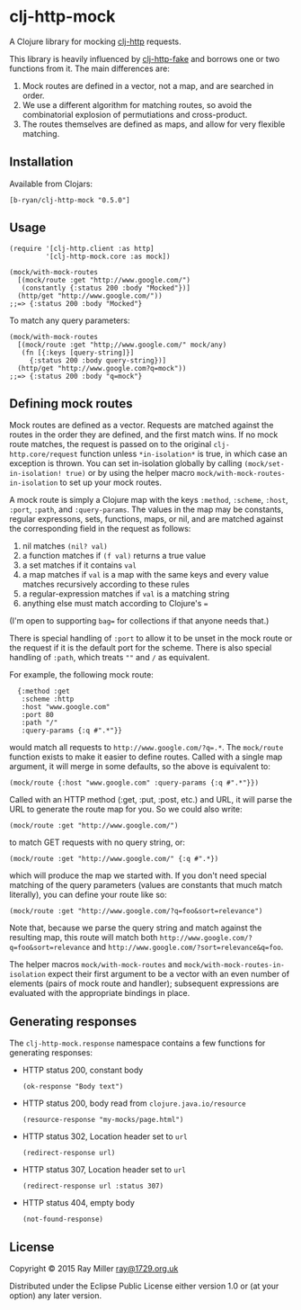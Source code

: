 # clj-http-mock

A Clojure library for mocking [clj-http](https://github.com/dakrone/clj-http) requests.

This library is heavily influenced by [clj-http-fake](https://github.com/myfreeweb/clj-http-fake)
and borrows one or two functions from it. The main differences are:

1. Mock routes are defined in a vector, not a map, and are searched in
order.
1. We use a different algorithm for matching routes, so avoid
the combinatorial explosion of permutiations and cross-product.
1. The routes themselves are defined as maps, and allow for very flexible matching.

## Installation

Available from Clojars:

    [b-ryan/clj-http-mock "0.5.0"]

## Usage

    (require '[clj-http.client :as http]
             '[clj-http-mock.core :as mock])

    (mock/with-mock-routes
      [(mock/route :get "http://www.google.com/")
       (constantly {:status 200 :body "Mocked"})]
      (http/get "http://www.google.com/"))
    ;;=> {:status 200 :body "Mocked"}

To match any query parameters:

    (mock/with-mock-routes
      [(mock/route :get "http;//www.google.com/" mock/any)
       (fn [{:keys [query-string]}]
         {:status 200 :body query-string})]
      (http/get "http://www.google.com?q=mock"))
    ;;=> {:status 200 :body "q=mock"}

## Defining mock routes

Mock routes are defined as a vector. Requests are matched against the
routes in the order they are defined, and the first match wins. If no
mock route matches, the request is passed on to the original
`clj-http.core/request` function unless `*in-isolation*` is true, in
which case an exception is thrown. You can set in-isolation globally by
calling `(mock/set-in-isolation! true)` or by using the helper macro
`mock/with-mock-routes-in-isolation` to set up your mock routes.

A mock route is simply a Clojure map with the keys `:method`, `:scheme`,
`:host`, `:port`, `:path`, and `:query-params`. The values in the map
may be constants, regular expressons, sets, functions, maps, or nil, and
are matched against the corresponding field in the request as follows:

1. nil matches `(nil? val)`
2. a function matches if `(f val)` returns a true value
3. a set matches if it contains `val`
4. a map matches if `val` is a map with the same keys and every value
matches recursively according to these rules
5. a regular-expression matches if `val` is a matching string
6. anything else must match according to Clojure's `=`

(I'm open to supporting `bag=` for collections if that anyone needs
that.)

There is special handling of `:port` to allow it to be unset in the mock
route or the request if it is the default port for the scheme. There is
also special handling of `:path`, which treats `""` and `/` as
equivalent.

For example, the following mock route:

      {:method :get
       :scheme :http
       :host "www.google.com"
       :port 80
       :path "/"
       :query-params {:q #".*"}}

would match all requests to `http://www.google.com/?q=.*`. The
`mock/route` function exists to make it easier to define routes. Called
with a single map argument, it will merge in some defaults, so the above
is equivalent to:

    (mock/route {:host "www.google.com" :query-params {:q #".*"}})

Called with an HTTP method (:get, :put, :post, etc.) and URL, it will
parse the URL to generate the route map for you. So we could also write:

    (mock/route :get "http://www.google.com/")

to match GET requests with no query string, or:

    (mock/route :get "http://www.google.com/" {:q #".*})

which will produce the map we started with. If you don't need special
matching of the query parameters (values are constants that much match
literally), you can define your route like so:

    (mock/route :get "http://www.google.com/?q=foo&sort=relevance")

Note that, because we parse the query string and match against the
resulting map, this route will match both
`http://www.google.com/?q=foo&sort=relevance` and
`http://www.google.com/?sort=relevance&q=foo`.

The helper macros `mock/with-mock-routes` and
`mock/with-mock-routes-in-isolation` expect their first argument to be a
vector with an even number of elements (pairs of mock route and
handler); subsequent expressions are evaluated with the appropriate
bindings in place.

## Generating responses

The `clj-http-mock.response` namespace contains a few functions for
generating responses:

* HTTP status 200, constant body

    `(ok-response "Body text")`

* HTTP status 200, body read from `clojure.java.io/resource`

    `(resource-response "my-mocks/page.html")`

* HTTP status 302, Location header set to `url`

    `(redirect-response url)`

* HTTP status 307, Location header set to `url`

    `(redirect-response url :status 307)`

* HTTP status 404, empty body

    `(not-found-response)`

## License

Copyright © 2015 Ray Miller <ray@1729.org.uk>

Distributed under the Eclipse Public License either version 1.0 or (at
your option) any later version.
